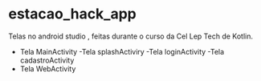 # estacao_hack_app

Telas no android studio , feitas durante o curso da Cel Lep Tech de Kotlin.

- Tela MainActivity
-Tela splashActiviry
-Tela loginActivity
-Tela cadastroActivity
- Tela WebActivity
